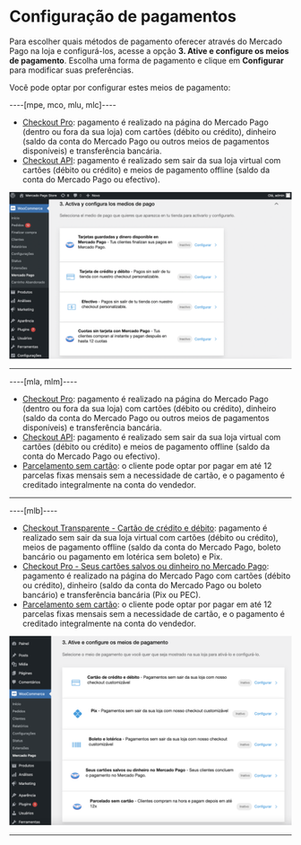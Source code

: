 # Configuração de pagamentos

Para escolher quais métodos de pagamento oferecer através do Mercado Pago na loja e configurá-los, acesse a opção **3. Ative e configure os meios de pagamento**. Escolha uma forma de pagamento e clique em **Configurar** para modificar suas preferências.

Você pode optar por configurar estes meios de pagamento:

----[mpe, mco, mlu, mlc]----
* [Checkout Pro](/developers/pt/docs/woocommerce/payments-configuration/checkout-pro): pagamento é realizado na página do Mercado Pago (dentro ou fora da sua loja) com cartões (débito ou crédito), dinheiro (saldo da conta do Mercado Pago ou outros meios de pagamentos disponíveis) e transferência bancária.
* [Checkout API](/developers/pt/docs/woocommerce/payments-configuration/checkout-api): pagamento é realizado sem sair da sua loja virtual com cartões (débito ou crédito) e meios de pagamento offline (saldo da conta do Mercado Pago ou efectivo). 

![Payments methods](/images/woocomerce/cho-pro-active-configure-es.png)

------------
----[mla, mlm]----
* [Checkout Pro](/developers/pt/docs/woocommerce/payments-configuration/checkout-pro): pagamento é realizado na página do Mercado Pago (dentro ou fora da sua loja) com cartões (débito ou crédito), dinheiro (saldo da conta do Mercado Pago ou outros meios de pagamentos disponíveis) e transferência bancária.
* [Checkout API](/developers/pt/docs/woocommerce/payments-configuration/checkout-api): pagamento é realizado sem sair da sua loja virtual com cartões (débito ou crédito) e meios de pagamento offline (saldo da conta do Mercado Pago ou efectivo). 
* [Parcelamento sem cartão](/developers/pt/docs/woocommerce/payments-configuration/mercado-credito): o cliente pode optar por pagar em até 12 parcelas fixas mensais sem a necessidade de cartão, e o pagamento é creditado integralmente na conta do vendedor.

------------
----[mlb]---- 
* [Checkout Transparente - Cartão de crédito e débito](/developers/pt/docs/woocommerce/payments-configuration/checkout-api): pagamento é realizado sem sair da sua loja virtual com cartões (débito ou crédito), meios de pagamento offline (saldo da conta do Mercado Pago, boleto bancário ou pagamento em lotérica sem boleto) e Pix.
* [Checkout Pro - Seus cartões salvos ou dinheiro no Mercado Pago](/developers/pt/docs/woocommerce/payments-configuration/checkout-pro): pagamento é realizado na página do Mercado Pago com cartões (débito ou crédito), dinheiro (saldo da conta do Mercado Pago ou boleto bancário) e transferência bancária (Pix ou PEC).
* [Parcelamento sem cartão](/developers/pt/docs/woocommerce/payments-configuration/mercado-credito): o cliente pode optar por pagar em até 12 parcelas fixas mensais sem a necessidade de cartão, e o pagamento é creditado integralmente na conta do vendedor. 

![Payments methods](/images/woocomerce/active-and-configure-pt-br.png)

------------